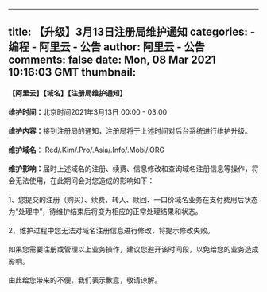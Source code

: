 
---
title: 【升级】3月13日注册局维护通知
categories: 
    - 编程
    - 阿里云 - 公告
author: 阿里云 - 公告
comments: false
date: Mon, 08 Mar 2021 10:16:03 GMT
thumbnail: 
---

<div>   
<p style="text-align:left;line-height:24px"><strong>【阿里云】【域名】【注册局维护通知】</strong></p><p style="text-align:left;line-height:24px"><strong>维护时间：</strong>北京时间2021年3月13日 00:00 - 03:00</p><p style="text-align:left;line-height:24px"><strong>维护内容：</strong><span>接到注册局的通知，注册局将于上述时间对后台系统进行维护升级。</span></p><p style="text-align:left;line-height:24px"><strong>维护域名</strong><span>：.Red/.Kim/.Pro/.Asia/.Info/.Mobi/.ORG</span></p><p style="text-align:left;line-height:24px"><strong>维护影响：</strong>届时上述域名的注册、续费、信息修改和查询域名注册信息等操作，将会无法使用，在此期间会对您造成的影响如下：</p><p style="text-align:left;line-height:24px">1、您提交的注册（购买）、续费、转入、赎回、一口价域名业务在支付费用后状态为“处理中”，待维护结束后将变为相应的正常处理结果和状态。</p><p style="text-align:left;line-height:24px">2、维护过程中您无法对域名注册信息进行修改，将提示修改失败。</p><p style="text-align:left;line-height:24px">如果您需要注册或管理以上业务操作，建议您避开该时间段，以免给您的业务造成影响。</p><p style="text-align:start;line-height:24px">由此给您带来的不便，我们表示歉意，敬请谅解。</p>  
</div>
            